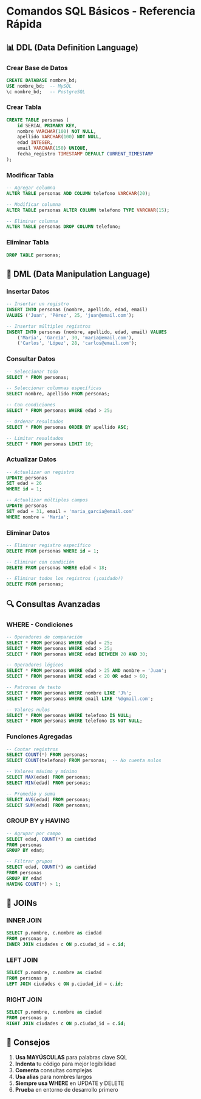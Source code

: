 # Comandos SQL Básicos - Referencia Rápida

## 📊 DDL (Data Definition Language)

### Crear Base de Datos
```sql
CREATE DATABASE nombre_bd;
USE nombre_bd;  -- MySQL
\c nombre_bd;   -- PostgreSQL
```

### Crear Tabla
```sql
CREATE TABLE personas (
    id SERIAL PRIMARY KEY,
    nombre VARCHAR(100) NOT NULL,
    apellido VARCHAR(100) NOT NULL,
    edad INTEGER,
    email VARCHAR(150) UNIQUE,
    fecha_registro TIMESTAMP DEFAULT CURRENT_TIMESTAMP
);
```

### Modificar Tabla
```sql
-- Agregar columna
ALTER TABLE personas ADD COLUMN telefono VARCHAR(20);

-- Modificar columna
ALTER TABLE personas ALTER COLUMN telefono TYPE VARCHAR(15);

-- Eliminar columna
ALTER TABLE personas DROP COLUMN telefono;
```

### Eliminar Tabla
```sql
DROP TABLE personas;
```

## 📝 DML (Data Manipulation Language)

### Insertar Datos
```sql
-- Insertar un registro
INSERT INTO personas (nombre, apellido, edad, email) 
VALUES ('Juan', 'Pérez', 25, 'juan@email.com');

-- Insertar múltiples registros
INSERT INTO personas (nombre, apellido, edad, email) VALUES
    ('María', 'García', 30, 'maria@email.com'),
    ('Carlos', 'López', 28, 'carlos@email.com');
```

### Consultar Datos
```sql
-- Seleccionar todo
SELECT * FROM personas;

-- Seleccionar columnas específicas
SELECT nombre, apellido FROM personas;

-- Con condiciones
SELECT * FROM personas WHERE edad > 25;

-- Ordenar resultados
SELECT * FROM personas ORDER BY apellido ASC;

-- Limitar resultados
SELECT * FROM personas LIMIT 10;
```

### Actualizar Datos
```sql
-- Actualizar un registro
UPDATE personas 
SET edad = 26 
WHERE id = 1;

-- Actualizar múltiples campos
UPDATE personas 
SET edad = 31, email = 'maria_garcia@email.com' 
WHERE nombre = 'María';
```

### Eliminar Datos
```sql
-- Eliminar registro específico
DELETE FROM personas WHERE id = 1;

-- Eliminar con condición
DELETE FROM personas WHERE edad < 18;

-- Eliminar todos los registros (¡cuidado!)
DELETE FROM personas;
```

## 🔍 Consultas Avanzadas

### WHERE - Condiciones
```sql
-- Operadores de comparación
SELECT * FROM personas WHERE edad = 25;
SELECT * FROM personas WHERE edad > 25;
SELECT * FROM personas WHERE edad BETWEEN 20 AND 30;

-- Operadores lógicos
SELECT * FROM personas WHERE edad > 25 AND nombre = 'Juan';
SELECT * FROM personas WHERE edad < 20 OR edad > 60;

-- Patrones de texto
SELECT * FROM personas WHERE nombre LIKE 'J%';
SELECT * FROM personas WHERE email LIKE '%@gmail.com';

-- Valores nulos
SELECT * FROM personas WHERE telefono IS NULL;
SELECT * FROM personas WHERE telefono IS NOT NULL;
```

### Funciones Agregadas
```sql
-- Contar registros
SELECT COUNT(*) FROM personas;
SELECT COUNT(telefono) FROM personas;  -- No cuenta nulos

-- Valores máximo y mínimo
SELECT MAX(edad) FROM personas;
SELECT MIN(edad) FROM personas;

-- Promedio y suma
SELECT AVG(edad) FROM personas;
SELECT SUM(edad) FROM personas;
```

### GROUP BY y HAVING
```sql
-- Agrupar por campo
SELECT edad, COUNT(*) as cantidad 
FROM personas 
GROUP BY edad;

-- Filtrar grupos
SELECT edad, COUNT(*) as cantidad 
FROM personas 
GROUP BY edad 
HAVING COUNT(*) > 1;
```

## 🔗 JOINs

### INNER JOIN
```sql
SELECT p.nombre, c.nombre as ciudad
FROM personas p
INNER JOIN ciudades c ON p.ciudad_id = c.id;
```

### LEFT JOIN
```sql
SELECT p.nombre, c.nombre as ciudad
FROM personas p
LEFT JOIN ciudades c ON p.ciudad_id = c.id;
```

### RIGHT JOIN
```sql
SELECT p.nombre, c.nombre as ciudad
FROM personas p
RIGHT JOIN ciudades c ON p.ciudad_id = c.id;
```

## 🎯 Consejos

1. **Usa MAYÚSCULAS** para palabras clave SQL
2. **Indenta** tu código para mejor legibilidad
3. **Comenta** consultas complejas
4. **Usa alias** para nombres largos
5. **Siempre usa WHERE** en UPDATE y DELETE
6. **Prueba** en entorno de desarrollo primero